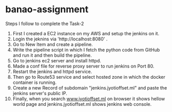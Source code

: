 # banao-assignment 
Steps I follow to complete the Task-2

1. First I created a EC2 instance on my AWS and setup the jenkins on it.
2. Login the jeknins via 'http://localhost:8080' .
3. Go to New Item and create a pipeline.
4. Write the pipeline script in which I fetch the python code from GitHub and run it and then build the pipeline.
5. Go to jenkins ec2 server and install httpd.
6. Made a conf file for reverse proxy server to run jenkins on Port 80.
7. Restart the jenkins and httpd service.
8. Then go to Route53 service and select hosted zone in which the docker container is running.
9. Create a new Record of subdomain "jenkins.jyotioffset.ml" and paste the jenkins server's public IP.
10. Finally, when you search www.jyotioffset.ml on browser it shows hellow world page and jenkins.jyotioffset.ml shows jenkins web console.

